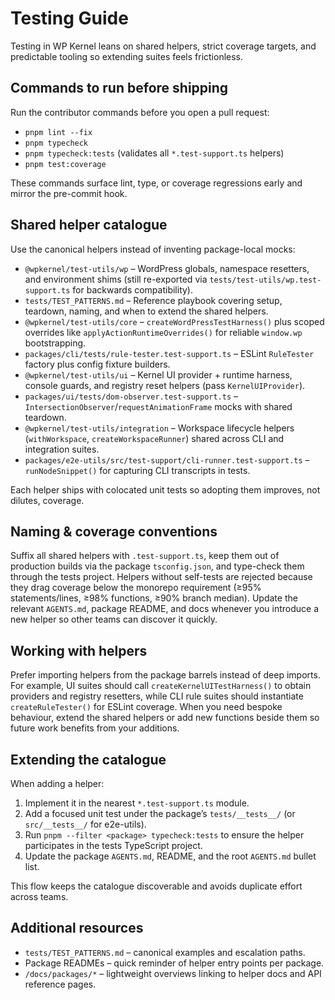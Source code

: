 # Testing Guide

Testing in WP Kernel leans on shared helpers, strict coverage targets, and predictable tooling so extending suites feels frictionless.

## Commands to run before shipping

Run the contributor commands before you open a pull request:

- `pnpm lint --fix`
- `pnpm typecheck`
- `pnpm typecheck:tests` (validates all `*.test-support.ts` helpers)
- `pnpm test:coverage`

These commands surface lint, type, or coverage regressions early and mirror the pre-commit hook.

## Shared helper catalogue

Use the canonical helpers instead of inventing package-local mocks:

- `@wpkernel/test-utils/wp` – WordPress globals, namespace resetters, and environment shims (still re-exported via `tests/test-utils/wp.test-support.ts` for backwards compatibility).
- `tests/TEST_PATTERNS.md` – Reference playbook covering setup, teardown, naming, and when to extend the shared helpers.
- `@wpkernel/test-utils/core` – `createWordPressTestHarness()` plus scoped overrides like `applyActionRuntimeOverrides()` for reliable `window.wp` bootstrapping.
- `packages/cli/tests/rule-tester.test-support.ts` – ESLint `RuleTester` factory plus config fixture builders.
- `@wpkernel/test-utils/ui` – Kernel UI provider + runtime harness, console guards, and registry reset helpers (pass `KernelUIProvider`).
- `packages/ui/tests/dom-observer.test-support.ts` – `IntersectionObserver`/`requestAnimationFrame` mocks with shared teardown.
- `@wpkernel/test-utils/integration` – Workspace lifecycle helpers (`withWorkspace`, `createWorkspaceRunner`) shared across CLI and integration suites.
- `packages/e2e-utils/src/test-support/cli-runner.test-support.ts` – `runNodeSnippet()` for capturing CLI transcripts in tests.

Each helper ships with colocated unit tests so adopting them improves, not dilutes, coverage.

## Naming & coverage conventions

Suffix all shared helpers with `.test-support.ts`, keep them out of production builds via the package `tsconfig.json`, and type-check them through the tests project. Helpers without self-tests are rejected because they drag coverage below the monorepo requirement (≥95% statements/lines, ≥98% functions, ≥90% branch median). Update the relevant `AGENTS.md`, package README, and docs whenever you introduce a new helper so other teams can discover it quickly.

## Working with helpers

Prefer importing helpers from the package barrels instead of deep imports. For example, UI suites should call `createKernelUITestHarness()` to obtain providers and registry resetters, while CLI rule suites should instantiate `createRuleTester()` for ESLint coverage. When you need bespoke behaviour, extend the shared helpers or add new functions beside them so future work benefits from your additions.

## Extending the catalogue

When adding a helper:

1. Implement it in the nearest `*.test-support.ts` module.
2. Add a focused unit test under the package’s `tests/__tests__/` (or `src/__tests__/` for e2e-utils).
3. Run `pnpm --filter <package> typecheck:tests` to ensure the helper participates in the tests TypeScript project.
4. Update the package `AGENTS.md`, README, and the root `AGENTS.md` bullet list.

This flow keeps the catalogue discoverable and avoids duplicate effort across teams.

## Additional resources

- `tests/TEST_PATTERNS.md` – canonical examples and escalation paths.
- Package READMEs – quick reminder of helper entry points per package.
- `/docs/packages/*` – lightweight overviews linking to helper docs and API reference pages.
